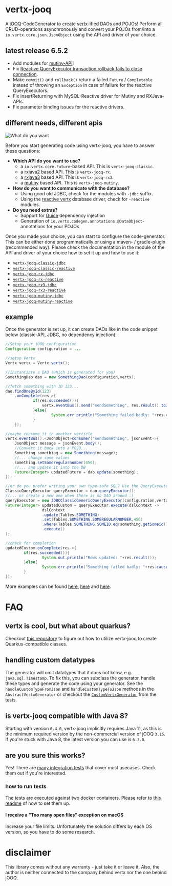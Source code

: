 # vertx-jooq
A [jOOQ](http://www.jooq.org/)-CodeGenerator to create [vertx](http://vertx.io/)-ified DAOs and POJOs!
Perform all CRUD-operations asynchronously and convert your POJOs from/into a `io.vertx.core.json.JsonObject` using the API and
driver of your choice.

## latest release 6.5.2

- Add modules for [mutiny-API](https://github.com/jklingsporn/vertx-jooq/issues/197)!
- Fix [Reactive QueryExecutor transaction rollback fails to close connection](https://github.com/jklingsporn/vertx-jooq/issues/197).
- Make `commit()` and `rollback()` return a failed `Future` / `Completable` instead of throwing an `Exception` in case of failure
for the reactive QueryExecutors.
- Fix insertReturning with MySQL-Reactive driver for Mutiny and RXJava-APIs.
- Fix parameter binding issues for the reactive drivers. 


## different needs, different apis
![What do you want](https://media.giphy.com/media/E87jjnSCANThe/giphy.gif)

Before you start generating code using vertx-jooq, you have to answer these questions:
- **Which API do you want to use?**
  - a `io.vertx.core.Future`-based API. This is `vertx-jooq-classic`.
  - a [rxjava2](https://github.com/ReactiveX/RxJava/tree/2.x) based API. This is `vertx-jooq-rx`.
  - a [rxjava3](https://github.com/ReactiveX/RxJava) based API. This is `vertx-jooq-rx3`.
  - a [mutiny](https://smallrye.io/smallrye-mutiny/) based API. This is `vertx-jooq-mutiny`.
- **How do you want to communicate with the database?**
  - Using good old JDBC, check for the modules with `-jdbc` suffix.
  - Using the [reactive vertx](https://github.com/eclipse-vertx/vertx-sql-client) database driver, check for `-reactive` modules.
- **Do you need extras?**
  - Support for [Guice](https://github.com/google/guice) dependency injection
  - Generation of `io.vertx.codegen.annotations.@DataObject`-annotations for your POJOs
  

Once you made your choice, you can start to configure the code-generator. This can be either done programmatically or
 using a maven- / gradle-plugin (recommended way). 
Please check the documentation in the module of the API and driver of your choice how to set it up and how to use it:

- [`vertx-jooq-classic-jdbc`](vertx-jooq-classic-jdbc)
- [`vertx-jooq-classic-reactive`](vertx-jooq-classic-reactive)
- [`vertx-jooq-rx-jdbc`](vertx-jooq-rx-jdbc)
- [`vertx-jooq-rx-reactive`](vertx-jooq-rx-reactive)
- [`vertx-jooq-rx3-jdbc`](vertx-jooq-rx3-jdbc)
- [`vertx-jooq-rx3-reactive`](vertx-jooq-rx3-reactive)
- [`vertx-jooq-mutiny-jdbc`](vertx-jooq-mutiny-jdbc)
- [`vertx-jooq-mutiny-reactive`](vertx-jooq-mutiny-reactive)

## example
Once the generator is set up, it can create DAOs like in the code snippet below (classic-API, JDBC, no dependency injection):
```java
//Setup your jOOQ configuration
Configuration configuration = ...

//setup Vertx
Vertx vertx = Vertx.vertx();

//instantiate a DAO (which is generated for you)
SomethingDao dao = new SomethingDao(configuration,vertx);

//fetch something with ID 123...
dao.findOneById(123)
    .onComplete(res->{
    		if(res.succeeded()){
        		vertx.eventBus().send("sendSomething", res.result().toJson())
    		}else{
    				System.err.println("Something failed badly: "+res.cause().getMessage());
    		}
    });

//maybe consume it in another verticle
vertx.eventBus().<JsonObject>consumer("sendSomething", jsonEvent->{
    JsonObject message = jsonEvent.body();
    //Convert it back into a POJO...
    Something something = new Something(message);
    //... change some values
    something.setSomeregularnumber(456);
    //... and update it into the DB
    Future<Integer> updatedFuture = dao.update(something);
});

//or do you prefer writing your own type-safe SQL? Use the QueryExecutor from the DAO...
ClassicQueryExecutor queryExecutor = dao.queryExecutor();
//... or create a new one when there is no DAO around :)
queryExecutor = new JDBCClassicGenericQueryExecutor(configuration,vertx);
Future<Integer> updatedCustom = queryExecutor.execute(dslContext ->
				dslContext
				.update(Tables.SOMETHING)
				.set(Tables.SOMETHING.SOMEREGULARNUMBER,456)
				.where(Tables.SOMETHING.SOMEID.eq(something.getSomeid()))
				.execute()
);

//check for completion
updatedCustom.onComplete(res->{
		if(res.succeeded()){
				System.out.println("Rows updated: "+res.result());
		}else{
				System.err.println("Something failed badly: "+res.cause().getMessage());
		}
});
```
More examples can be found [here](https://github.com/jklingsporn/vertx-jooq/blob/master/vertx-jooq-generate/src/test/java/io/github/jklingsporn/vertx/jooq/generate/classic/ClassicTestBase.java), [here](https://github.com/jklingsporn/vertx-jooq/blob/master/vertx-jooq-generate/src/test/java/io/github/jklingsporn/vertx/jooq/generate/rx3/RX3TestBase.java) and [here](https://github.com/jklingsporn/vertx-jooq/blob/master/vertx-jooq-generate/src/test/java/io/github/jklingsporn/vertx/jooq/generate/mutiny/MutinyTestBase.java).

# FAQ
## vertx is cool, but what about quarkus?
Checkout [this repository](https://github.com/jklingsporn/quarkus-jooq-reactive-example) to figure out how to utilize vertx-jooq to create Quarkus-compatible classes.

## handling custom datatypes
The generator will omit datatypes that it does not know, e.g. `java.sql.Timestamp`. To fix this, you can subclass the generator, handle these types and generate the code using your generator.
 See the `handleCustomTypeFromJson` and `handleCustomTypeToJson` methods in the `AbstractVertxGenerator` or checkout the [`CustomVertxGenerator`](vertx-jooq-generate/src/test/java/io/github/jklingsporn/vertx/jooq/generate/custom)
 from the tests.
 
## is vertx-jooq compatible with Java 8? 
Starting with version `6.4.0`, vertx-jooq implicitly requires Java 11, as this is the minimum required version by the non-commercial version of jOOQ `3.15`. 
If you're stuck with Java 8, the latest version you can use is `6.3.0`. 

## are you sure this works?
Yes! There are [many integration tests](https://github.com/jklingsporn/vertx-jooq/tree/master/vertx-jooq-generate/src/test/java/io/github/jklingsporn/vertx/jooq/generate) that cover most usecases. 
Check them out if you're interested.
### how to run tests
The tests are executed against two docker containers. Please refer to [this readme](docker/README.md) of how to set them up.
#### I receive a "Too many open files" exception on **macOS**
Increase your file limits. Unfortunately the solution differs by each OS version, so you have to do some research.


# disclaimer
This library comes without any warranty - just take it or leave it. Also, the author is neither connected to the
company behind vertx nor the one behind jOOQ.
